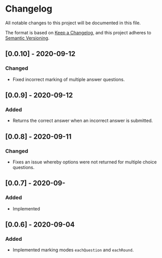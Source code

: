 # Changelog
All notable changes to this project will be documented in this file.

The format is based on [Keep a Changelog](https://keepachangelog.com/en/1.0.0/),
and this project adheres to [Semantic Versioning](https://semver.org/spec/v2.0.0.html).

## [0.0.10] - 2020-09-12
### Changed
- Fixed incorrect marking of multiple answer questions.

## [0.0.9] - 2020-09-12
### Added
- Returns the correct answer when an incorrect answer is submitted.

## [0.0.8] - 2020-09-11
### Changed
- Fixes an issue whereby options were not returned for multiple choice questions.

## [0.0.7] - 2020-09-
### Added
- Implemented

## [0.0.6] - 2020-09-04
### Added
- Implemented marking modes `eachQuestion` and `eachRound`.
